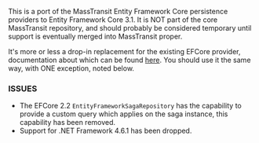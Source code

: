 This is a port of the MassTransit Entity Framework Core persistence providers to Entity Framework Core 3.1. It is NOT part of the core MassTransit repository, and should probably be considered temporary until support is eventually merged into MassTransit proper.

It's more or less a drop-in replacement for the existing EFCore provider, documentation about which can be found [here](https://masstransit-project.com/usage/sagas/persistence.html#entity-framework). You should use it the same way, with ONE exception, noted below.

### ISSUES

* The EFCore 2.2 `EntityFrameworkSagaRepository` has the capability to provide a custom query which applies on the saga instance, this capability has been removed.
* Support for .NET Framework 4.6.1 has been dropped.

